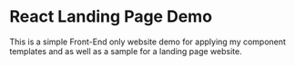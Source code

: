 # React Landing Page Demo

This is a simple Front-End only website demo for applying my component templates and as well as a sample for a landing page website.